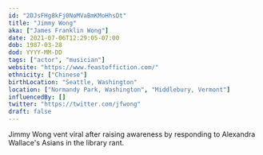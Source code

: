 ```yaml
---
id: "2DJsFHg8kFj0NoMVaBmKMoHhsDt"
title: "Jimmy Wong"
aka: ["James Franklin Wong"]
date: 2021-07-06T12:29:05-07:00
dob: 1987-03-28
dod: YYYY-MM-DD
tags: ["actor", "musician"]
website: "https://www.feastoffiction.com/"
ethnicity: ["Chinese"]
birthLocation: "Seattle, Washington"
location: ["Normandy Park, Washington", "Middlebury, Vermont"]
influencedBy: []
twitter: "https://twitter.com/jfwong"
draft: false
---
```


Jimmy Wong vent viral after raising awareness by responding to Alexandra
Wallace's Asians in the library rant.
